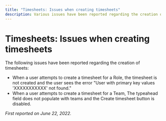 ```yaml
---
title: "Timesheets: Issues when creating timesheets"
description: Various issues have been reported regarding the creation of timesheets.
---
```


# Timesheets: Issues when creating timesheets

The following issues have been reported regarding the creation of timesheets:

* When a user attempts to create a timesheet for a Role, the timesheet is not created and the user sees the error "User with primary key values 'XXXXXXXXXXX' not found."
* When a user attempts to create a timesheet for a Team, The typeahead field does not populate with teams and the Create timesheet button is disabled.

_First reported on June 22, 2022._

